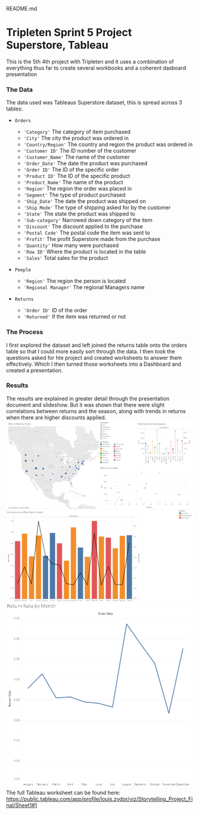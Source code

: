 README.md

# Tripleten Sprint 5 Project Superstore, Tableau

This is the 5th 4th project with Tripleten and it uses a combination of everything thus far to create several workbooks and a coherent dasboard presentation

### The Data

The data used was Tableaus Superstore dataset, this is spread across 3 tables:

- `Orders`
    - `'Category'` The category of item purchased
    - `'City'` The city the product was ordered in
    - `'Country/Region'` The country and region the product was ordered in
    - `'Customer ID'` The ID number of the customer
    - `'Customer_Name'` The name of the customer
    - `'Order_Date'` The date the product was purchased
    - `'Order ID'` The ID of the specific order
    - `'Product ID'` The ID of the specific product
    - `'Product_Name'` The name of the product
    - `'Region'` The region the order was placed in
    - `'Segment'` The type of product purchased
    - `'Ship_Date'` The date the product was shipped on
    - `'Ship Mode'` The type of shipping asked for by the customer
    - `'State'` The state the product was shipped to
    - `'Sub-category'` Narrowed down category of the item
    - `'Discount'` The discount applied to the purchase
    - `'Postal Code'` The postal code the item was sent to
    - `'Profit'` The profit Superstore made from the purchase
    - `'Quantity'` How many were purchased
    - `'Row ID'` Where the product is located in the table
    - `'Sales'` Total sales for the product

- `People`
    - `'Region'` The region the person is located
    - `'Regional Manager'` The regional Managers name

- `Returns` 
    - `'Order ID'` ID of the order
    - `'Returned'` If the item was returned or not

### The Process

I first explored the dataset and left joined the returns table onto the orders table so that I could more 
easily sort through the data. I then took the questions asked for hte project and created worksheets to 
answer them effectively. Which I then turned those worksheets into a Dashboard and created a presentation.

### Results

The results are explained in greater detail through the presentation document and slideshow. But it was shown that there were slight correlations between returns and the season, along with trends in returns when there are higher discounts applied.
![alt text](Dashboard-1.png)
![alt text](Discount_Graph-1.png)
![alt text](Month_Returns-1.png)
The full Tableau worksheet can be found here:
https://public.tableau.com/app/profile/louis.zydor/viz/Storytelling_Project_Final/Sheet1#1